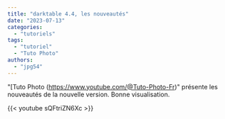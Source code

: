 ```yaml
---
title: "darktable 4.4, les nouveautés"
date: "2023-07-13"
categories:
  - "tutoriels"
tags:
  - "tutoriel"
  - "Tuto Photo"
authors:
  - "jpg54"  
---
```

"[Tuto Photo (https://www.youtube.com/@Tuto-Photo-Fr)" présente les nouveautés de la nouvelle version.
Bonne visualisation.

{{< youtube sQFtriZN6Xc >}}
